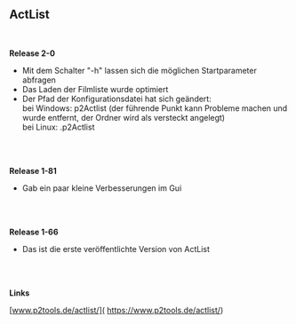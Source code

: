 ## ActList

<br />

**Release 2-0**

* Mit dem Schalter "-h" lassen sich die möglichen Startparameter abfragen
* Das Laden der Filmliste wurde optimiert
* Der Pfad der Konfigurationsdatei hat sich geändert:  
bei Windows: p2Actlist
(der führende Punkt kann Probleme machen und wurde entfernt, der Ordner wird als versteckt angelegt)  
bei Linux: .p2Actlist


<br />
<br />

**Release 1-81**

* Gab ein paar kleine Verbesserungen im Gui


<br />
<br />

**Release 1-66**

* Das ist die erste veröffentlichte Version von ActList



<br />
<br />

**Links**

[www.p2tools.de/actlist/]( https://www.p2tools.de/actlist/)
